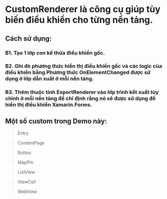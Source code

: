 # CustomRenderer là công cụ giúp tùy biến điều khiển cho từng nền tảng.
## Cách sử dụng:
### B1. Tạo 1 lớp con kế thừa điều khiển gốc.
### B2. Ghi đè phương thức hiển thị điều khiển gốc và các logic của điều khiển bằng Phương thức OnElementChanged được sử dụng ở lớp dẫn xuất ở mỗi nền tảng.
### B3. Thêm thuộc tính ExportRenderer vào lớp trình kết xuất tùy chỉnh ở mỗi nền tảng để chỉ định rằng nó sẽ được sử dụng để hiển thị điều khiển Xamarin.Forms.
## Một số custom trong Demo này:
> Entry
 
> ContentPage

> Button

> MapPin

> ListView

> ViewCell

> WebView
